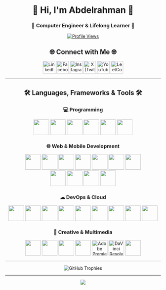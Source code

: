 <div align="center">

# 🌟 Hi, I'm Abdelrahman 🌟
### 🚀 Computer Engineer & Lifelong Learner 🚀

[![Profile Views](https://komarev.com/ghpvc/?username=abdosalah22&label=Profile%20Views&color=blueviolet&style=for-the-badge)](https://github.com/abdosalah22)

</div>

<h2 align="center">🌐 Connect with Me 🌐</h2>

<p align="center">
  <a href="https://www.linkedin.com/in/amsalahmaatok/" target="_blank">
    <img src="https://raw.githubusercontent.com/rahuldkjain/github-profile-readme-generator/master/src/images/icons/Social/linked-in-alt.svg" alt="LinkedIn" height="40" />
  </a>
  <a href="https://www.facebook.com/abdelrahmanmaatok" target="_blank">
    <img src="https://raw.githubusercontent.com/rahuldkjain/github-profile-readme-generator/master/src/images/icons/Social/facebook.svg" alt="Facebook" height="40" />
  </a>
  <a href="https://www.instagram.com/_abdosalahh/" target="_blank">
    <img src="https://raw.githubusercontent.com/rahuldkjain/github-profile-readme-generator/master/src/images/icons/Social/instagram.svg" alt="Instagram" height="40" />
  </a>
  <a href="https://x.com/_abdosalahh" target="_blank">
    <img src="https://img.icons8.com/?size=100&id=YfCbGWCWcuar&format=png&color=000000" alt="X (Twitter)" height="40" />
  </a>
  <a href="https://www.youtube.com/@abdosalah22" target="_blank">
    <img src="https://raw.githubusercontent.com/rahuldkjain/github-profile-readme-generator/master/src/images/icons/Social/youtube.svg" alt="YouTube" height="40" />
  </a>
  <a href="https://leetcode.com/u/abdosalah_/" target="_blank">
    <img src="https://raw.githubusercontent.com/rahuldkjain/github-profile-readme-generator/master/src/images/icons/Social/leet-code.svg" alt="LeetCode" height="40" />
  </a>
</p>


---

<h2 align="center">🛠️ Languages, Frameworks & Tools 🛠️</h2>

<h3 align="center">💻 Programming</h3>
<p align="center">
  <img src="https://cdn.jsdelivr.net/gh/devicons/devicon/icons/c/c-original.svg" height="50" width="50"/>
  <img src="https://cdn.jsdelivr.net/gh/devicons/devicon/icons/cplusplus/cplusplus-original.svg" height="50" width="50"/>
  <img src="https://cdn.jsdelivr.net/gh/devicons/devicon/icons/java/java-original.svg" height="50" width="50"/>
  <img src="https://cdn.jsdelivr.net/gh/devicons/devicon/icons/python/python-original.svg" height="50" width="50"/>
  <img src="https://cdn.jsdelivr.net/gh/devicons/devicon/icons/javascript/javascript-original.svg" height="50" width="50"/>
  <img src="https://cdn.jsdelivr.net/gh/devicons/devicon/icons/dart/dart-original.svg" height="50" width="50"/>
</p>

<h3 align="center">🌐 Web & Mobile Development</h3>
<p align="center">
  <img src="https://cdn.jsdelivr.net/gh/devicons/devicon/icons/html5/html5-original.svg" height="50" width="50"/>
  <img src="https://cdn.jsdelivr.net/gh/devicons/devicon/icons/css3/css3-original.svg" height="50" width="50"/>
  <img src="https://cdn.jsdelivr.net/gh/devicons/devicon/icons/react/react-original.svg" height="50" width="50"/>
  <img src="https://cdn.jsdelivr.net/gh/devicons/devicon/icons/nodejs/nodejs-original.svg" height="50" width="50"/>
  <img src="https://cdn.jsdelivr.net/gh/devicons/devicon/icons/express/express-original.svg" height="50" width="50"/>
  <img src="https://cdn.jsdelivr.net/gh/devicons/devicon/icons/flask/flask-original.svg" height="50" width="50"/>
  <img src="https://cdn.jsdelivr.net/gh/devicons/devicon/icons/postman/postman-original.svg" height="50" width="50"/>
  <br>
  <img src="https://cdn.jsdelivr.net/gh/devicons/devicon/icons/flutter/flutter-original.svg" height="50" width="50"/>
  <img src="https://cdn.jsdelivr.net/gh/devicons/devicon/icons/firebase/firebase-plain.svg" height="50" width="50"/>
  <img src="https://cdn.jsdelivr.net/gh/devicons/devicon/icons/mysql/mysql-original.svg" height="50" width="50"/>
  <img src="https://cdn.jsdelivr.net/gh/devicons/devicon/icons/sqlite/sqlite-original.svg" height="50" width="50"/>
</p>

<h3 align="center">☁ DevOps & Cloud</h3>
<p align="center">
  <img src="https://cdn.jsdelivr.net/gh/devicons/devicon/icons/git/git-original.svg" height="50" width="50"/>
  <img src="https://cdn.jsdelivr.net/gh/devicons/devicon/icons/github/github-original.svg" height="50" width="50"/>
  <img src="https://cdn.jsdelivr.net/gh/devicons/devicon/icons/linux/linux-original.svg" height="50" width="50"/>
  <img src="https://cdn.jsdelivr.net/gh/devicons/devicon/icons/bash/bash-original.svg" height="50" width="50"/>
  <img src="https://cdn.jsdelivr.net/gh/devicons/devicon/icons/docker/docker-original.svg" height="50" width="50"/>
  <img src="https://cdn.jsdelivr.net/gh/devicons/devicon/icons/kubernetes/kubernetes-plain.svg" height="50" width="50"/>
  <img src="https://cdn.jsdelivr.net/gh/devicons/devicon/icons/helm/helm-original.svg" height="50" width="50"/>
  <img src="https://cdn.jsdelivr.net/gh/devicons/devicon/icons/jenkins/jenkins-original.svg" height="50" width="50"/>
  <img src="https://cdn.jsdelivr.net/gh/devicons/devicon/icons/githubactions/githubactions-original.svg" height="50" width="50"/>
</p>


<h3 align="center">🎨 Creative & Multimedia</h3>
<p align="center">
  <img src="https://cdn.jsdelivr.net/gh/devicons/devicon/icons/blender/blender-original.svg" height="50" width="50"/>
  <img src="https://cdn.jsdelivr.net/gh/devicons/devicon/icons/unity/unity-original.svg" height="50" width="50"/>
  <img src="https://cdn.jsdelivr.net/gh/devicons/devicon/icons/unrealengine/unrealengine-original.svg" height="50" width="50"/>
  <img src="https://cdn.jsdelivr.net/gh/devicons/devicon/icons/figma/figma-original.svg" height="50" width="50"/>
  <img src="https://img.icons8.com/?size=100&id=e57Y1CnsOasB&format=png&color=000000" height="50" width="50" alt="Adobe Premiere Pro"/>
  <img src="https://img.icons8.com/?size=100&id=40604&format=png&color=000000" height="50" width="50" alt="DaVinci Resolve"/>
  <img src="https://cdn.jsdelivr.net/gh/devicons/devicon/icons/canva/canva-original.svg" height="50" width="50"/>
</p>

---

<div align="center">

<img src="https://github-profile-trophy.vercel.app/?username=AbdoSalah22&theme=tokyonight&no-frame=true&column=7&margin-w=15&margin-h=15" alt="GitHub Trophies" />

</div>

---

<div align="center">

<img src="https://capsule-render.vercel.app/api?type=waving&color=gradient&height=100&section=footer&width=100%"/>

</div>
